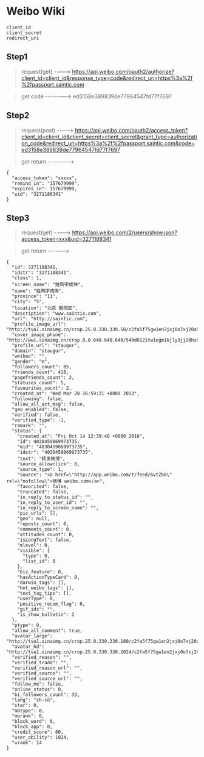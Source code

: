 # Weibo Wiki

```
client_id
client_secret
redirect_uri
```

## Step1


> request(get) ---->  https://api.weibo.com/oauth2/authorize?client_id=client_id&response_type=code&redirect_uri=https%3a%2f%2fpassport.saintic.com

> get code -------->  ed3158e389839de77964547fd77f7697


## Step2

> request(post)  ----> https://api.weibo.com/oauth2/access_token?client_id=client_id&client_secret=client_secret&grant_type=authorization_code&redirect_uri=https%3a%2f%2fpassport.saintic.com&code=ed3158e389839de77964547fd77f7697

> get return -------->

```
{
  "access_token": "xxxxx",
  "remind_in": "157679999",
  "expires_in": 157679999,
  "uid": "3271188341"
}
```

## Step3
> request(get) ----> https://api.weibo.com/2/users/show.json?access_token=xxx&uid=3271188341

> get return ------>
```
{
  "id": 3271188341,
  "idstr": "3271188341",
  "class": 1,
  "screen_name": "姓陶字成伟",
  "name": "姓陶字成伟",
  "province": "11",
  "city": "5",
  "location": "北京 朝阳区",
  "description": "www.saintic.com",
  "url": "http://saintic.com",
  "profile_image_url": "http://tva1.sinaimg.cn/crop.25.0.330.330.50/c2fa5f75gw1en2jxj0o7xj20a5099aae.jpg",
  "cover_image_phone": "http://ww1.sinaimg.cn/crop.0.0.640.640.640/549d0121tw1egm1kjly3jj20hs0hsq4f.jpg",
  "profile_url": "staugur",
  "domain": "staugur",
  "weihao": "",
  "gender": "m",
  "followers_count": 85,
  "friends_count": 418,
  "pagefriends_count": 2,
  "statuses_count": 5,
  "favourites_count": 2,
  "created_at": "Wed Mar 20 16:59:21 +0800 2013",
  "following": false,
  "allow_all_act_msg": false,
  "geo_enabled": false,
  "verified": false,
  "verified_type": -1,
  "remark": "",
  "status": {
    "created_at": "Fri Oct 14 12:39:40 +0800 2016",
    "id": 4030459869973735,
    "mid": "4030459869973735",
    "idstr": "4030459869973735",
    "text": "转发微博",
    "source_allowclick": 0,
    "source_type": 1,
    "source": "<a href=\"http://app.weibo.com/t/feed/6vtZb0\" rel=\"nofollow\">微博 weibo.com</a>",
    "favorited": false,
    "truncated": false,
    "in_reply_to_status_id": "",
    "in_reply_to_user_id": "",
    "in_reply_to_screen_name": "",
    "pic_urls": [],
    "geo": null,
    "reposts_count": 0,
    "comments_count": 0,
    "attitudes_count": 0,
    "isLongText": false,
    "mlevel": 0,
    "visible": {
      "type": 0,
      "list_id": 0
    },
    "biz_feature": 0,
    "hasActionTypeCard": 0,
    "darwin_tags": [],
    "hot_weibo_tags": [],
    "text_tag_tips": [],
    "userType": 0,
    "positive_recom_flag": 0,
    "gif_ids": "",
    "is_show_bulletin": 2
  },
  "ptype": 0,
  "allow_all_comment": true,
  "avatar_large": "http://tva1.sinaimg.cn/crop.25.0.330.330.180/c2fa5f75gw1en2jxj0o7xj20a5099aae.jpg",
  "avatar_hd": "http://tva1.sinaimg.cn/crop.25.0.330.330.1024/c2fa5f75gw1en2jxj0o7xj20a5099aae.jpg",
  "verified_reason": "",
  "verified_trade": "",
  "verified_reason_url": "",
  "verified_source": "",
  "verified_source_url": "",
  "follow_me": false,
  "online_status": 0,
  "bi_followers_count": 33,
  "lang": "zh-cn",
  "star": 0,
  "mbtype": 0,
  "mbrank": 0,
  "block_word": 0,
  "block_app": 0,
  "credit_score": 80,
  "user_ability": 1024,
  "urank": 14
}
```
